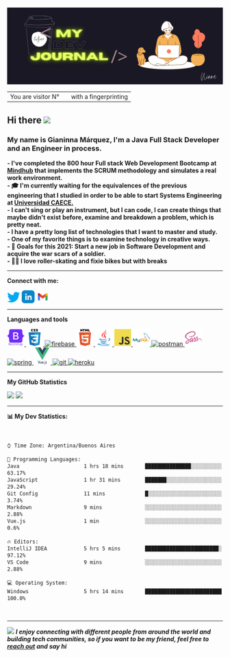 ![Banner](https://github.com/Ninna-log/Ninna-log/blob/main/profile-photo.png)  
<table>
  <tr>
    <td>You are visitor N°</td>
    <td><img src="https://profile-counter.glitch.me/Ninna-log/count.svg" alt="" /></td>
    <td>with a fingerprinting</td>
  </tr>
</table>


<h2>Hi there <img src="https://media.giphy.com/media/hvRJCLFzcasrR4ia7z/giphy.gif" width="25px"></h2>
<h3 align="left">My name is Gianinna Márquez, I'm a Java Full Stack Developer and an Engineer in process.</h3>

<b>
- I've completed the 800 hour Full stack Web Development Bootcamp at <a href="https://mindhubweb.com/">Mindhub<a> that implements the SCRUM methodology and simulates a real work environment.<br>
- 🎓 I'm currently waiting for the equivalences of the previous engineering that I studied in order to be able to start Systems Engineering at <a href="http://www.ucaece.edu.ar/">Universidad CAECE.<a><br>
- I can't sing or play an instrument, but I can code, I can create things that maybe didn't exist before, examine and breakdown a problem, which is pretty neat.<br>
- I have a pretty long list of technologies that I want to master and study.<br>
- One of my favorite things is to examine technology in creative ways.<br>
- 💯 Goals for this 2021: Start a new job in Software Development and acquire the war scars of a soldier.<br>
- 🚴‍♀️ I love roller-skating and fixie bikes but with breaks
</b>
  
---  

<!-- Connect with me -->
<b>Connect with me:</b>
<p align="left">
<a href="https://twitter.com/__Hybris" target="blank"><img align="center" src="https://github.com/Ninna-log/Ninna-log/blob/main/assets/twitter.png" alt="twitter" height="30" width="30" /></a>
<a href="https://www.linkedin.com/in/gianinna-m%C3%A1rquez" target="blank"><img align="center" src="https://github.com/Ninna-log/Ninna-log/blob/main/assets/linkedin.png" alt="linkedin" height="30" width="30" /></a>
<a href="mailto:giani.marquez2@gmail.com" target="blank"><img align="center" src="https://github.com/Ninna-log/Ninna-log/blob/main/assets/gmail.png" alt="gmail" height="30" width="30" /></a>
</p>

---

<!-- Languages and tools -->
<b>Languages and tools</b>

<p>
<a href="https://getbootstrap.com" target="_blank"> <img src="https://raw.githubusercontent.com/devicons/devicon/master/icons/bootstrap/bootstrap-plain-wordmark.svg" alt="bootstrap" width="40" height="40"/> </a> <a href="https://www.w3schools.com/css/" target="_blank"> <img src="https://raw.githubusercontent.com/devicons/devicon/master/icons/css3/css3-original-wordmark.svg" alt="css3" width="40" height="40"/> </a> <a href="https://firebase.google.com/" target="_blank"> <img src="https://www.vectorlogo.zone/logos/firebase/firebase-icon.svg" alt="firebase" width="40" height="40"/> </a> <a href="https://www.w3.org/html/" target="_blank"> <img src="https://raw.githubusercontent.com/devicons/devicon/master/icons/html5/html5-original-wordmark.svg" alt="html5" width="40" height="40"/> </a> <a href="https://www.java.com" target="_blank"> <img src="https://raw.githubusercontent.com/devicons/devicon/master/icons/java/java-original.svg" alt="java" width="40" height="40"/> </a> <a href="https://developer.mozilla.org/en-US/docs/Web/JavaScript" target="_blank"> <img src="https://raw.githubusercontent.com/devicons/devicon/master/icons/javascript/javascript-original.svg" alt="javascript" width="40" height="40"/> </a> <a href="https://www.mysql.com/" target="_blank"> <img src="https://raw.githubusercontent.com/devicons/devicon/master/icons/mysql/mysql-original-wordmark.svg" alt="mysql" width="40" height="40"/> </a> <a href="https://postman.com" target="_blank"> <img src="https://www.vectorlogo.zone/logos/getpostman/getpostman-icon.svg" alt="postman" width="40" height="40"/> </a> <a href="https://sass-lang.com" target="_blank"> <img src="https://raw.githubusercontent.com/devicons/devicon/master/icons/sass/sass-original.svg" alt="sass" width="40" height="40"/> </a> <a href="https://spring.io/" target="_blank"> <img src="https://www.vectorlogo.zone/logos/springio/springio-icon.svg" alt="spring" width="40" height="40"/> </a> <a href="https://vuejs.org/" target="_blank"> <img src="https://raw.githubusercontent.com/devicons/devicon/master/icons/vuejs/vuejs-original-wordmark.svg" alt="vuejs" width="40" height="40"/> </a><a href="https://git-scm.com/" target="_blank"> <img src="https://www.vectorlogo.zone/logos/git-scm/git-scm-icon.svg" alt="git" width="40" height="40"/> </a> <a href="https://heroku.com" target="_blank"> <img src="https://www.vectorlogo.zone/logos/heroku/heroku-icon.svg" alt="heroku" width="40" height="40"/> </a>
</p>

---

<!-- GitHub stats -->
<b>My GitHub Statistics</b>

<p>
<!-- GitHub Stats -->
<img height="180em" src="https://github-readme-stats.vercel.app/api?username=Ninna-log&show_icons=true&hide_border=true" />

<!-- Most Used Languages -->
<img height="180em" src="https://github-readme-stats.vercel.app/api/top-langs/?username=Ninna-log&exclude_repo=KNN-Image-Classification&show_icons=true&hide_border=true&layout=compact&langs_count=8"/>
</p>

---

<!-- Stats -->
<b>📊 My Dev Statistics: </b>

<br />
<!-- waka time stats-->

<!--START_SECTION:waka-->
```text
⌚︎ Time Zone: Argentina/Buenos Aires

💬 Programming Languages: 
Java                     1 hrs 18 mins       ███████████████░░░░░░░░░░   63.17% 
JavaScript               1 hr 31 mins        ███████░░░░░░░░░░░░░░░░░░   29.24% 
Git Config               11 mins             █░░░░░░░░░░░░░░░░░░░░░░░░   3.74% 
Markdown                 9 mins              ░░░░░░░░░░░░░░░░░░░░░░░░░   2.88% 
Vue.js                   1 min               ░░░░░░░░░░░░░░░░░░░░░░░░░   0.6%

🔥 Editors: 
IntelliJ IDEA            5 hrs 5 mins        ████████████████████████░   97.12% 
VS Code                  9 mins              ░░░░░░░░░░░░░░░░░░░░░░░░░   2.88%

💻 Operating System: 
Windows                  5 hrs 14 mins       █████████████████████████   100.0%

```
<!--END_SECTION:waka-->
<br />

---

<img src="https://media.giphy.com/media/LnQjpWaON8nhr21vNW/giphy.gif" width="60"> <em><b>I enjoy connecting with different people from around the world and building tech communities, so if you want to be my friend, feel free to <a href="https://twitter.com/__Hybris">reach out</a> and say hi</b></em>

